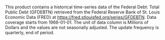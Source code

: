 This product contains a historical time-series data of the Federal Debt: Total Public Debt (GFDEBTN) retrieved from the Federal Reserve Bank of St. Louis Economic Data (FRED) at https://fred.stlouisfed.org/series/GFDEBTN. Data coverage starts from 1966-01-01. The unit of data column is Millions of Dollars and the values are not seasonally adjusted. The update frequency is quarterly, end of period.